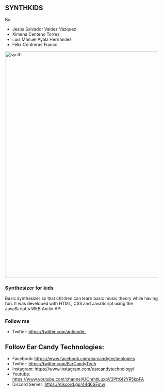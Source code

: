 ## SYNTHKIDS

By: 
- Jesús Salvador Valdez Vázquez
- Ximena Centeno Torres
- Luis Manuel Ayala Hernández
- Félix Contreras Franco

<img width="748" alt="synth" src="https://user-images.githubusercontent.com/47612276/143804518-be2202ef-e171-42ed-bf2c-0381de0ec4a5.png">

### Synthesizer for kids

Basic synthesizer so that children can learn basic music theory while having fun. It was developed with HTML, CSS and JavaScript using the JavaScript's WEB Audio API.

### Follow me

- Twitter: https://twitter.com/anticode_

## Follow Ear Candy Technologies: 

- Facebook: https://www.facebook.com/earcandytechnologies 
- Twitter: https://twitter.com/EarCandyTech 
- Instagram: https://www.instagram.com/earcandytechnology/ 
- Youtube: https://www.youtube.com/channel/UCnmhLuxpV3PftGI2YR5kpFA 
- Discord Server: https://discord.gg/44d6SEmw 
